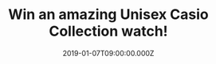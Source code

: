 ---
campaign-uuid: "c-befa5721-3ec4-4f55-a696-8b0cf339cae1"
type: "Competition"
category: "Technology"
date: "2019-01-07T09:00:00.000Z"
end-date: "2019-02-07T23:59:00.000Z"
disable-form: false
is_promoted: false
has_entry_page: true
title: "Win an amazing Unisex Casio Collection watch!"
competition-description: "<p>After it’s amazing success, we have what you deserve\
  \ and here it is again: we are giving away an incredible Unisex Casio watch to one\
  \ of our lucky members!</p>\n<p>With over one million watches purchased every year,\
  \ Casio is one of the UK’s top five watch brands and we have managed to get our\
  \ hands on one of them for YOU!</p>\n<p>Ready to stand out with your new watch?\
  \ Click below for a chance to win!</p>\n"
hero-header: "Win an amazing Unisex Casio Collection watch!"
terms-confirmation: "N/A"
banner-img: "https://assets.expresslyapp.com/asset-33e0b4fc-7fc3-4c7e-a839-5e9d2f82fdf0.jpg"
logo-left-href: "http://club.expressly.io"
logo-left-image: "https://assets.expresslyapp.com/asset-4a99037c-404f-4df6-84a8-f602f9a5ba7c.jpg"
logo-left-title: "Expressly Club"
bg-image-hero: "https://assets.expresslyapp.com/asset-dd1248bf-c832-40f4-8c37-9eb1e1b667e5.jpg"
bg-image-first: "https://assets.expresslyapp.com/asset-8fdfb761-81a8-47d4-90ab-fcacb79d2565.jpg"
section1-content: "<p>The cult following for the shape, function and colour of the\
  \ first CASIO digital watch from the 1980s is more up-to-date than ever thanks to\
  \ the watches in the retro Collection.</p> \n<p>With warm shades of gold, cool stainless\
  \ steel and black plastic, these timeless design icons can be combined perfectly\
  \ with today's style. It's good to know that some things never change. That’s why\
  \ we are giving you the chance of winning an amazing Unisex Casio Collection watch\
  \ to stand out anywhere you go. Enter the form below for a chance to win and it\
  \ could be yours!</p>\n<p>Good luck!</p>\n"
entry-title: "Win an amazing Unisex Casio Collection watch!"
entry-content: "<p>Enter the draw to win an amazing Unisex Casio Collection watch\
  \ by completing the form below before 23:59 on 7th of February 2019.</p>\n"
has-winner: false
prize-description: "Unisex Casio Collection watch."
special-conditions: "Multiple entries are allowed up to one every day.\r\nThis competition\
  \ is also available on: https://aaa.nme.com/competitions/casio-collection-watch-prize"
country-restrictions:
- "GB"
---